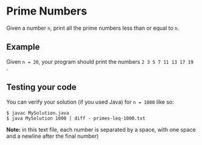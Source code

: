 # Prime Numbers
Given a number `n`, print all the prime numbers less than or equal to `n`.
## Example
Given `n = 20`, your program should print the numbers `2 3 5 7 11 13 17 19 ` .
## Testing your code
You can verify your solution (if you used Java) for `n = 1000` like so:<br>
```
$ javac MySolution.java
$ java MySolution 1000 | diff - primes-leq-1000.txt
```
__Note:__ in this text file, each number is separated by a space, with one space and a newline after the final number)